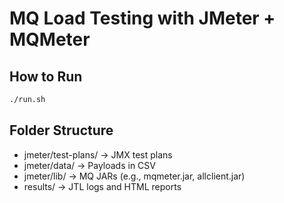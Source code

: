 # MQ Load Testing with JMeter + MQMeter

## How to Run

```bash
./run.sh
```

## Folder Structure

- jmeter/test-plans/ → JMX test plans
- jmeter/data/ → Payloads in CSV
- jmeter/lib/ → MQ JARs (e.g., mqmeter.jar, allclient.jar)
- results/ → JTL logs and HTML reports
